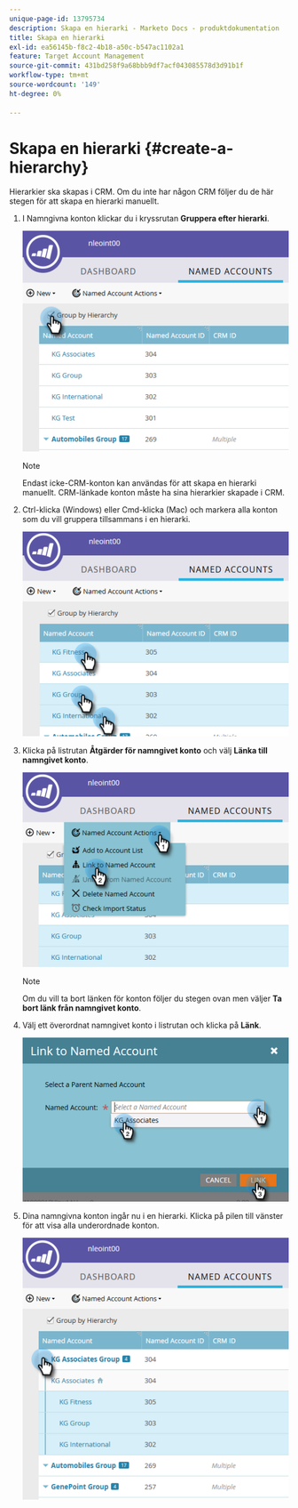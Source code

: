 ```yaml
---
unique-page-id: 13795734
description: Skapa en hierarki - Marketo Docs - produktdokumentation
title: Skapa en hierarki
exl-id: ea56145b-f8c2-4b18-a50c-b547ac1102a1
feature: Target Account Management
source-git-commit: 431bd258f9a68bbb9df7acf043085578d3d91b1f
workflow-type: tm+mt
source-wordcount: '149'
ht-degree: 0%

---
```


# Skapa en hierarki {#create-a-hierarchy}

Hierarkier ska skapas i CRM. Om du inte har någon CRM följer du de här stegen för att skapa en hierarki manuellt.

1. I Namngivna konton klickar du i kryssrutan **Gruppera efter hierarki**.

   ![](assets/create-a-hierarchy-1.png)

   >[!NOTE]
   >
   >Endast icke-CRM-konton kan användas för att skapa en hierarki manuellt. CRM-länkade konton måste ha sina hierarkier skapade i CRM.

1. Ctrl-klicka (Windows) eller Cmd-klicka (Mac) och markera alla konton som du vill gruppera tillsammans i en hierarki.

   ![](assets/create-a-hierarchy-2.png)

1. Klicka på listrutan **Åtgärder för namngivet konto** och välj **Länka till namngivet konto**.

   ![](assets/create-a-hierarchy-3.png)

   >[!NOTE]
   >
   >Om du vill ta bort länken för konton följer du stegen ovan men väljer **Ta bort länk från namngivet konto**.

1. Välj ett överordnat namngivet konto i listrutan och klicka på **Länk**.

   ![](assets/create-a-hierarchy-4.png)

1. Dina namngivna konton ingår nu i en hierarki. Klicka på pilen till vänster för att visa alla underordnade konton.

   ![](assets/create-a-hierarchy-5.png)
